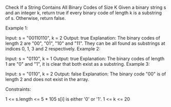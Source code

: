 Check If a String Contains All Binary Codes of Size K
Given a binary string s and an integer k, return true if every binary code of length k is a substring of s. Otherwise, return false.

 

Example 1:

Input: s = "00110110", k = 2
Output: true
Explanation: The binary codes of length 2 are "00", "01", "10" and "11". They can be all found as substrings at indices 0, 1, 3 and 2 respectively.
Example 2:

Input: s = "0110", k = 1
Output: true
Explanation: The binary codes of length 1 are "0" and "1", it is clear that both exist as a substring. 
Example 3:

Input: s = "0110", k = 2
Output: false
Explanation: The binary code "00" is of length 2 and does not exist in the array.
 

Constraints:

1 <= s.length <= 5 * 105
s[i] is either '0' or '1'.
1 <= k <= 20

